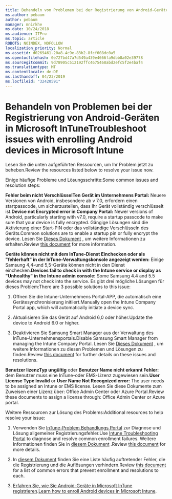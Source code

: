 ```yaml
---
title: Behandeln von Problemen bei der Registrierung von Android-Geräten in Microsoft InTune
ms.author: pebaum
author: pebaum
manager: mnirkhe
ms.date: 10/24/2018
ms.audience: ITPro
ms.topic: article
ROBOTS: NOINDEX, NOFOLLOW
localization_priority: Normal
ms.assetid: d0269461-20a8-4c9e-83b2-8fcf608dc0a5
ms.openlocfilehash: 0e727bd47a7d549a439e4666fa9dbb8a02e39778
ms.sourcegitcommit: 9d78905c512192ffc4675468abd2efc5f2e4baf4
ms.translationtype: MT
ms.contentlocale: de-DE
ms.lasthandoff: 04/23/2019
ms.locfileid: "32420591"
---
```

# <a name="troubleshoot-issues-with-enrolling-android-devices-in-microsoft-intune"></a><span data-ttu-id="8e37a-102">Behandeln von Problemen bei der Registrierung von Android-Geräten in Microsoft InTune</span><span class="sxs-lookup"><span data-stu-id="8e37a-102">Troubleshoot issues with enrolling Android devices in Microsoft Intune</span></span>

<span data-ttu-id="8e37a-103">Lesen Sie die unten aufgeführten Ressourcen, um Ihr Problem jetzt zu beheben.</span><span class="sxs-lookup"><span data-stu-id="8e37a-103">Review the resources listed below to resolve your issue now.</span></span>
  
<span data-ttu-id="8e37a-104">Einige häufige Probleme und Lösungsschritte:</span><span class="sxs-lookup"><span data-stu-id="8e37a-104">Some common issues and resolution steps:</span></span>
  
 <span data-ttu-id="8e37a-105">**Fehler beim nicht VerschlüsselTen Gerät im Unternehmens Portal:** Neuere Versionen von Android, insbesondere ab v 7.0, erfordern einen startpasscode, um sicherzustellen, dass Ihr Gerät vollständig verschlüsselt ist.</span><span class="sxs-lookup"><span data-stu-id="8e37a-105">**Device not Encrypted error in Company Portal:** Newer versions of Android, particularly starting with v7.0, require a startup passcode to make sure that your device is fully encrypted.</span></span> <span data-ttu-id="8e37a-106">Gängige Lösungen sind die Aktivierung einer Start-PIN oder das vollständige Verschlüsseln des Geräts.</span><span class="sxs-lookup"><span data-stu-id="8e37a-106">Common solutions are to enable a startup pin or fully encrypt the device.</span></span> <span data-ttu-id="8e37a-107">Lesen Sie [Dieses Dokument](https://docs.microsoft.com/intune-user-help/your-device-appears-encrypted-but-cp-says-otherwise-android) , um weitere Informationen zu erhalten.</span><span class="sxs-lookup"><span data-stu-id="8e37a-107">Review [this document](https://docs.microsoft.com/intune-user-help/your-device-appears-encrypted-but-cp-says-otherwise-android) for more information.</span></span> 
  
 <span data-ttu-id="8e37a-108">**Geräte können nicht mit dem InTune-Dienst Einchecken oder als "fehlerhaft" in der InTune-Verwaltungskonsole angezeigt werden:** Einige Samsung 4,4-und 5,5-Geräte können nicht in den Dienst einchecken.</span><span class="sxs-lookup"><span data-stu-id="8e37a-108">**Devices fail to check in with the Intune service or display as "Unhealthy" in the Intune admin console:** Some Samsung 4.4 and 5.5 devices may not check into the service.</span></span> <span data-ttu-id="8e37a-109">Es gibt drei mögliche Lösungen für dieses Problem:</span><span class="sxs-lookup"><span data-stu-id="8e37a-109">There are 3 possible solutions to this issue:</span></span> 
  
1. <span data-ttu-id="8e37a-110">Öffnen Sie die Intune-Unternehmens Portal-APP, die automatisch eine Gerätesynchronisierung initiiert.</span><span class="sxs-lookup"><span data-stu-id="8e37a-110">Manually open the Intune Company Portal app, which will automatically initiate a device sync.</span></span>
    
2. <span data-ttu-id="8e37a-111">Aktualisieren Sie das Gerät auf Android 6,0 oder höher.</span><span class="sxs-lookup"><span data-stu-id="8e37a-111">Update the device to Android 6.0 or higher.</span></span>
    
3. <span data-ttu-id="8e37a-112">Deaktivieren Sie Samsung Smart Manager aus der Verwaltung des InTune-Unternehmensportals.</span><span class="sxs-lookup"><span data-stu-id="8e37a-112">Disable Samsung Smart Manager from managing the Intune Company Portal.</span></span> <span data-ttu-id="8e37a-113">Lesen Sie [Dieses Dokument](https://docs.microsoft.com/intune-classic/troubleshoot/troubleshoot-device-enrollment-in-intune#devices-fail-to-check-in-with-the-intune-service-and-display-as-unhealthy-in-the-intune-admin-console) , um weitere Informationen zu diesen Problemen und Lösungen zu finden.</span><span class="sxs-lookup"><span data-stu-id="8e37a-113">Review [this document](https://docs.microsoft.com/intune-classic/troubleshoot/troubleshoot-device-enrollment-in-intune#devices-fail-to-check-in-with-the-intune-service-and-display-as-unhealthy-in-the-intune-admin-console) for further details on these issues and resolutions.</span></span> 
    
 <span data-ttu-id="8e37a-114">**Benutzer lizenzTyp ungültig** oder **Benutzer Name nicht erkannt Fehler:** dem Benutzer muss eine InTune-oder EMS-Lizenz zugewiesen sein.</span><span class="sxs-lookup"><span data-stu-id="8e37a-114">**User License Type Invalid** or **User Name Not Recognized error:** The user needs to be assigned an Intune or EMS license.</span></span> <span data-ttu-id="8e37a-115">Lesen Sie diese Dokumente zum Zuweisen einer Lizenz über: Office Admin Center oder Azure Portal.</span><span class="sxs-lookup"><span data-stu-id="8e37a-115">Review these documents to assign a license through: Office Admin Center or Azure portal.</span></span> 
  
<span data-ttu-id="8e37a-116">Weitere Ressourcen zur Lösung des Problems:</span><span class="sxs-lookup"><span data-stu-id="8e37a-116">Additional resources to help resolve your issue:</span></span>
  
1. <span data-ttu-id="8e37a-117">Verwenden Sie [InTune-Problem Behandlungs Portal](https://devicemanagement.microsoft.com/#blade/Microsoft_Intune_DeviceSettings/TroubleshootBlade) zur Diagnose und Lösung allgemeiner Registrierungsfehler.</span><span class="sxs-lookup"><span data-stu-id="8e37a-117">Use [Intune Troubleshooting Portal](https://devicemanagement.microsoft.com/#blade/Microsoft_Intune_DeviceSettings/TroubleshootBlade) to diagnose and resolve common enrollment failures.</span></span> <span data-ttu-id="8e37a-118">Weitere Informationen finden Sie in [diesem Dokument](https://docs.microsoft.com/intune/help-desk-operators) .</span><span class="sxs-lookup"><span data-stu-id="8e37a-118">Review [this document](https://docs.microsoft.com/intune/help-desk-operators) for more details.</span></span> 
    
2. <span data-ttu-id="8e37a-119">In [diesem Dokument](https://docs.microsoft.com/intune-classic/Troubleshoot/troubleshoot-device-enrollment-in-intune) finden Sie eine Liste häufig auftretender Fehler, die die Registrierung und die Auflösungen verhindern.</span><span class="sxs-lookup"><span data-stu-id="8e37a-119">Review [this document](https://docs.microsoft.com/intune-classic/Troubleshoot/troubleshoot-device-enrollment-in-intune) for a list of common errors that prevent enrollment and resolutions to each.</span></span> 
    
3. <span data-ttu-id="8e37a-120">[Erfahren Sie, wie Sie Android-Geräte in Microsoft InTune registrieren](https://docs.microsoft.com/intune/android-enroll).</span><span class="sxs-lookup"><span data-stu-id="8e37a-120">[Learn how to enroll Android devices in Microsoft Intune](https://docs.microsoft.com/intune/android-enroll).</span></span>
    

